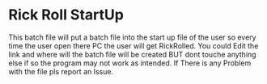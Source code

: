 # Rick Roll StartUp
This batch file will put a batch file into the start up file of the user so every time the user open there PC the user will get RickRolled.
You could Edit the link and where will the batch file will be created BUT dont touche anything else if so the program may not work as intended.
If There is any Problem with the file pls report an Issue.

